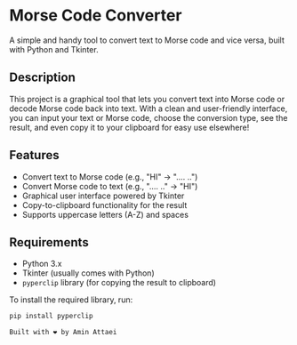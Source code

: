 # Morse Code Converter

A simple and handy tool to convert text to Morse code and vice versa, built with Python and Tkinter.

## Description
This project is a graphical tool that lets you convert text into Morse code or decode Morse code back into text. With a clean and user-friendly interface, you can input your text or Morse code, choose the conversion type, see the result, and even copy it to your clipboard for easy use elsewhere!

## Features
- Convert text to Morse code (e.g., "HI" → ".... ..")
- Convert Morse code to text (e.g., ".... .." → "HI")
- Graphical user interface powered by Tkinter
- Copy-to-clipboard functionality for the result
- Supports uppercase letters (A-Z) and spaces

## Requirements
- Python 3.x
- Tkinter (usually comes with Python)
- `pyperclip` library (for copying the result to clipboard)

To install the required library, run:
```bash
pip install pyperclip

Built with ❤️ by Amin Attaei
